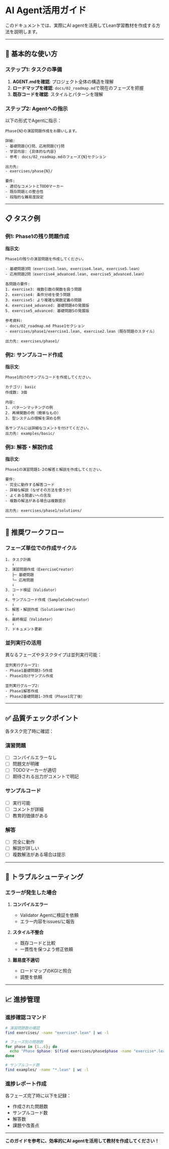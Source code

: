 # AI Agent活用ガイド

このドキュメントでは、実際にAI agentを活用してLean学習教材を作成する方法を説明します。

---

## 🎯 基本的な使い方

### ステップ1: タスクの準備

1. **AGENT.mdを確認**: プロジェクト全体の構造を理解
2. **ロードマップを確認**: `docs/02_roadmap.md`で現在のフェーズを把握
3. **既存コードを確認**: スタイルとパターンを理解

### ステップ2: Agentへの指示

以下の形式でAgentに指示：

```
Phase{N}の演習問題作成をお願いします。

詳細:
- 基礎問題{X}問、応用問題{Y}問
- 学習内容: {具体的な内容}
- 参考: docs/02_roadmap.mdのフェーズ{N}セクション

出力先:
- exercises/phase{N}/

要件:
- 適切なコメントとTODOマーカー
- 既存問題との整合性
- 段階的な難易度設定
```

---

## 📋 タスク例

### 例1: Phase1の残り問題作成

**指示文**:
```
Phase1の残りの演習問題を作成してください。

- 基礎問題3問（exercise3.lean, exercise4.lean, exercise5.lean）
- 応用問題2問（exercise4_advanced.lean, exercise5_advanced.lean）

各問題の要件:
1. exercise3: 複数引数の関数を扱う問題
2. exercise4: 条件分岐を使う問題  
3. exercise5: より複雑な関数定義の問題
4. exercise4_advanced: 基礎問題4の発展版
5. exercise5_advanced: 基礎問題5の発展版

参考資料:
- docs/02_roadmap.md Phase1セクション
- exercises/phase1/exercise1.lean, exercise2.lean（既存問題のスタイル）

出力先: exercises/phase1/
```

### 例2: サンプルコード作成

**指示文**:
```
Phase1向けのサンプルコードを作成してください。

カテゴリ: basic
作成数: 3個

内容:
1. パターンマッチングの例
2. 再帰関数の例（簡単なもの）
3. 型システムの理解を深める例

各サンプルには詳細なコメントを付けてください。
出力先: examples/basic/
```

### 例3: 解答・解説作成

**指示文**:
```
Phase1の演習問題1-2の解答と解説を作成してください。

要件:
- 完全に動作する解答コード
- 詳細な解説（なぜその方法を使うか）
- よくある間違いへの言及
- 複数の解法がある場合は複数提示

出力先: exercises/phase1/solutions/
```

---

## 🔄 推奨ワークフロー

### フェーズ単位での作成サイクル

```
1. タスク計画
   ↓
2. 演習問題作成（ExerciseCreator）
   ├─ 基礎問題
   └─ 応用問題
   ↓
3. コード検証（Validator）
   ↓
4. サンプルコード作成（SampleCodeCreator）
   ↓
5. 解答・解説作成（SolutionWriter）
   ↓
6. 最終検証（Validator）
   ↓
7. ドキュメント更新
```

### 並列実行の活用

異なるフェーズやタスクタイプは並列実行可能：

```
並列実行グループ1:
- Phase1基礎問題3-5作成
- Phase1向けサンプル作成

並列実行グループ2:
- Phase1解答作成
- Phase2基礎問題1-3作成（Phase1完了後）
```

---

## ✅ 品質チェックポイント

各タスク完了時に確認：

### 演習問題
- [ ] コンパイルエラーなし
- [ ] 問題文が明確
- [ ] TODOマーカーが適切
- [ ] 期待される出力がコメントで明記

### サンプルコード
- [ ] 実行可能
- [ ] コメントが詳細
- [ ] 教育的価値がある

### 解答
- [ ] 完全に動作
- [ ] 解説が詳しい
- [ ] 複数解法がある場合は提示

---

## 🐛 トラブルシューティング

### エラーが発生した場合

1. **コンパイルエラー**
   - Validator Agentに検証を依頼
   - エラー内容をissues/に報告

2. **スタイル不整合**
   - 既存コードと比較
   - 一貫性を保つよう修正依頼

3. **難易度不適切**
   - ロードマップのKGIと照合
   - 調整を依頼

---

## 📈 進捗管理

### 進捗確認コマンド

```bash
# 演習問題数の確認
find exercises/ -name "exercise*.lean" | wc -l

# フェーズ別の問題数
for phase in {1..6}; do
  echo "Phase $phase: $(find exercises/phase$phase -name "exercise*.lean" 2>/dev/null | wc -l)問"
done

# サンプルコード数
find examples/ -name "*.lean" | wc -l
```

### 進捗レポート作成

各フェーズ完了時に以下を記録：

- 作成された問題数
- サンプルコード数
- 解答数
- 課題や改善点

---

**このガイドを参考に、効率的にAI agentを活用して教材を作成してください！**


